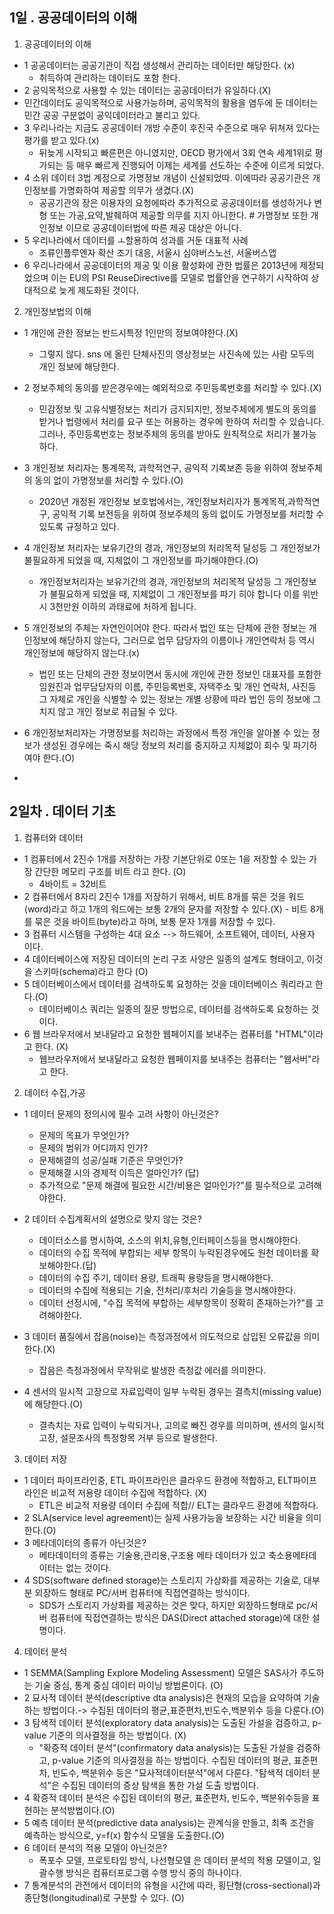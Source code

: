 ## 1일 . 공공데이터의 이해
1. 공공데이터의 이해

- 1 공공데이터는 공공기관이 직접 생성해서 관리하는 데이터만 해당한다. (x)
  - 취득하여 관리하는 데이터도 포함 한다.
- 2 공익목적으로 사용할 수 있는 데이터는 공공데이터가 유일하다.(X)
 - 민간데이터도 공익목적으로 사용가능하며, 공익목적의 활용을 염두에 둔 데이터는 민간 공공 구분없이 공익데이터라고 불리고 있다.
- 3 우리나라는 지금도 공공데이터 개방 수준이 후진국 수준으로 매우 뒤쳐져 있다는 평가를 받고 있다.(x)
  - 뒤늦게 시작되고 빠른편은 아니였지만, OECD 평가에서 3회 연속 세계1위로 평가되는 등 매우 빠르게 진행되어 이제는 세계를 선도하는 수준에 이르게 되었다.
- 4 소위 데이터 3법 계정으로 가명정보 개념이 신설되었따. 이에따라 공공기관은 개인정보를 가명화하여 제공할 의무가 생겼다.(X)
  - 공공기관의 장은 이용자의 요청에따라 추가적으로 공공데이터를 생성하거나 변형 또는 가공,요약,발췌하여 제공할 의무를 지지 아니한다. # 가명정보 또한 개인정보 이므로 공공데이터법에 따른 제공 대상은 아니다.
- 5 우리나라에서 데이터를 ㅗ할용하여 성과를 거둔 대표적 사례  
  - 조류인플루엔자 확산 조기 대응, 서울시 심야버스노선, 서울버스앱
- 6 우리나라에서 공공데이터의 제공 및 이용 활성화에 관한 법률은 2013년에 제정되었으며 이는 EU의 PSI ReuseDirective를 모델로 법률안을 연구하기 시작하여 상대적으로 늦게 제도화된 것이다. 
 
2. 개인정보법의 이해

- 1 개인에 관한 정보는 반드시특정 1인만의 정보여야한다.(X)
  - 그렇지 않다. sns 에 올린 단체사진의 영상정보는 사진속에 있는 사람 모두의 개인 정보에 해당한다.
- 2 정보주체의 동의를 받은경우에는 예외적으로 주민등록번호를 처리할 수 있다.(X)
  - 민감정보 및 고유식별정보는 처리가 금지되지만, 정보주체에게 별도의 동의를 받거나 법령에서 처리를 요구 또는 허용하는 경우에 한하여 처리할 수 있습니다. 그러나, 주민등록번호는 정보주체의 동의를 받아도 원칙적으로 처리가 불가능 하다.  
 
- 3 개인정보 처리자는 통계목적, 과학적연구, 공익적 기록보존 등을 위하여 정보주체의 동의 없이 가명정보를 처리할 수 있다.(O)
  - 2020년 개정된 개인정보 보호법에서는, 개인정보처리자가 통계목적,과학적연구, 공익적 기록 보전등을 위하여 정보주체의 동의 없이도 가명정보를 처리할 수 있도록 규정하고 있다. 
- 4 개인정보 처리자는 보유기간의 경과, 개인정보의 처리목적 달성등 그 개인정보가 불필요하게 되었을 때, 지체없이 그 개인정보를 파기해야한다.(O)
  -  개인정보처리자는 보유기간의 경과, 개인정보의 처리목적 달성등 그 개인정보가 불필요하게 되었을 때, 지체없이 그 개인정보를 파기 히야 합니다 이를 위반시 3천만원 이하의 과태료에 처하게 됩니다.
- 5 개인정보의 주체는 자연인이어야 한다. 따라서 법인 또는 단체에 관한 정보는 개인정보에 해당하지 않는다, 그러므로 업무 담당자의 이름이나 개인연락처 등 역시 개인정보에 해당하지 않는다.(x)
  - 법인 또는 단체의 관한 정보이면서 동시에 개인에 관한 정보인 대표자를 포함한 임원진과 업무담당자의 이름, 주민등록번호, 자택주소 및 개인 연락처, 사진등 그 자체로 개인을 식별할 수 있는 정보는 개별 상황에 따라 법인 등의 정보에 그치지 않고 개인 정보로 취급될 수 있다. 
- 6 개인정보처리자는 가명정보를 처리하는 과정에서 특정 개인을 알아볼 수 있는 정보가 생성된 경우에는 죽시 해당 정보의 처리를 중지하고 지체없이 회수 및 파기하여야 한다.(O)
- 

##  2일차 . 데이터 기초 
1. 컴퓨터와 데이터 

- 1 컴퓨터에서 2진수 1개를 저장하는 가장 기본단위로 0또는 1을 저장할 수 있는 가장 간단한 메모리 구조를 비트 라고 한다. (O)
    - 4바이트 = 32비트 
- 2 컴퓨터에서 8자리 2진수 1개를 저장하기 위해서, 비트 8개를 묶은 것을 워드(word)라고 하고 1개의 워드에는 보통 2개의 문자를 저장할 수 있다.(X)
      - 비트 8개를 묶은 것을 바이트(byte)라고  하며, 보통 문자 1개를 저장할 수 있다.
- 3 컴퓨터 시스템을 구성하는 4대 요소  --> 하드웨어, 소프트웨어, 데이터, 사용자 이다.
- 4 데이터베이스에 저장된 데이터의 논리 구조 사양은 일종의 설계도 형태이고, 이것을 스키마(schema)라고 한다 (O)
- 5 데이터베이스에서 데이터를 검색하도록 요청하는 것을 데이터베이스 쿼리라고 한다.(O)
    - 데이터베이스 쿼리는 일종의 질문 방법으로, 데이터를 검색하도록 요청하는 것이다.
- 6 웹 브라우저에서 보내달라고 요청한 웹페이지를 보내주는 컴퓨터를 "HTML"이라고 한다. (X)
    - 웹브라우저에서 보내달라고 요청한 웹페이지를 보내주는 컴퓨터는 "웹서버"라고 한다.

2. 데이터 수집,가공

- 1 데이터 문제의 정의시에 필수 고려 사항이 아닌것은?
   - 문제의 목표가 무엇인가?
   - 문제의 범위가 어디까지 인가?
   - 문제해결의 성공/실패 기준은 무엇인가?
   - 문제해결 시의 경제적 이득은 얼마인가? (답)
   - 추가적으로 "문제 해결에 필요한 시간/비용은 얼마인가?"를 필수적으로 고려해야한다.

- 2 데이터 수집계획서의 설명으로 맞지 않는 것은?
  - 데이터소스를 명시하여, 소스의 위치,유형,인터페이스등을 명시해야한다.
  - 데이터의 수집 목적에 부합되는 세부 항목이 누락된경우에도 원천 데이터롤 확보해야한다.(답)
  - 데이터의 수집 주기, 데이터 용량, 트래픽 용량등을 명시해야한다.
  - 데이터의 수집에 적용되는 기술, 전처리/후처리 기술등을 명시해야한다.
  - 데이터 선정시에, "수집 목적에 부합하는 세부항목이 정확히 존재하는가?"를 고려해야한다.

- 3 데이터 품질에서 잡음(noise)는 측정과정에서 의도적으로 삽입된 오류값을 의미한다.(X)
  - 잡음은 측정과정에서 무작위로 발생한 측정값 에러를 의미한다.
  
 - 4 센서의 일시적 고장으로 자료입력이 일부 누락된 경우는 결측치(missing value)에 해당한다.(O)
    - 결측치는 자료 입력이 누락되거나, 고의로 빠진 경우를 의미하며, 센서의 일시적 고장, 설문조사의 특정항목 거부 등으로 발생한다.

3. 데이터 저장

- 1 데이터 파이프라인중, ETL 파이프라인은 클라우드 환경에 적합하고, ELT파이프 라인은 비교적 저용량 데이터 수집에 적합하다. (X)
  - ETL은 비교적 저용량 데이터 수집에 적합//  ELT는 클라우드 환경에 적합하다.
- 2 SLA(service level agreement)는 실제 사용가능을 보장하는 시간 비율을 의미한다.(O)
- 3 메타데이터의 종류가 아닌것은?
  - 메타데이터의 종류는 기술용,관리용,구조용 메타 데이터가 있고 축소용메타데이터는 없는 것이다.
- 4 SDS(software defined storage)는 스토리지 가상화를 제공하는 기술로, 대부분 외장하드 형태로 PC/서버 컴퓨터에 직접연결하는 방식이다.
    - SDS가 스토리지 가상화를 제공하는 것은 맞다, 하지만 외장하드형태로 pc/서버 컴퓨터에 직접연결하는 방식은 DAS(Direct attached storage)에 대한 설명이다.

4. 데이터 분석

- 1 SEMMA(Sampling Explore Modeling Assessment) 모델은 SAS사가 주도하는 기술 중심, 통계 중심 데이터 마이닝 방법론이다. (O)
- 2 묘사적 데이터 분석(descriptive dta analysis)은 현재의 모습을 요약하여 기술하는 방법이다.-> 수집된 데이터의 평균,표준편차,빈도수,백분위수 등을 다룬다.(O)
- 3 탐색적 데이터 분석(exploratory data analysis)는 도출된 가설을 검증하고, p-value 기준의 의사결정을 하는 방법이다. (X)
    - "확증적 데이터 분석"(confirmatory data analysis)는 도출된 가설을 검증하고, p-value 기준의 의사결정을 하는 방법이다. 수집된 데이터의 평균, 표준편차, 빈도수, 백분위수 등은 "묘사적데이터분석"에서 다룬다. "탐색적 데이터 분석"은 수집된 데이터의 증상 탐색을 통한 가설 도출 방법이다.
- 4 확증적 데이터 분석은 수집된 데이터의 평균, 표준편차, 빈도수, 백분위수등을 표현하는 분석방법이다.(O)
- 5 예측 데이터 분석(predictive data analysis)는 관계식을 만들고, 최족 조건을 예측하는 방식으로, y=f(x) 함수식 모델을 도출한다.(O)
- 6 데이터 분석의 적용 모델이 아닌것은? 
  - 폭포수 모델, 프로토타입 방식, 나선형모델 은 데이터 분석의 적용 모델이고, 일괄수행 방식은 컴퓨터프로그램 수행 방식 중의 하나이다.
- 7 통계분석의 관전에서 데이터의 유형을 시간에 따라, 횡단형(cross-sectional)과 종단형(longitudinal)로 구분할 수 있다. (O)



